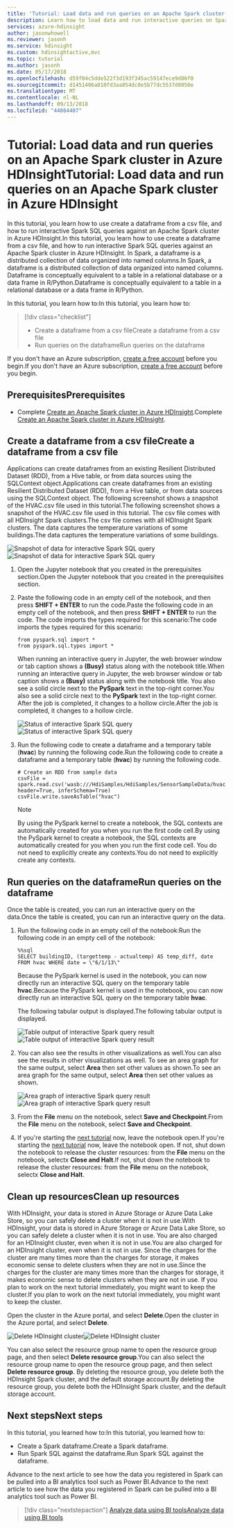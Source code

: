 ```yaml
---
title: 'Tutorial: Load data and run queries on an Apache Spark cluster in Azure HDInsight '
description: Learn how to load data and run interactive queries on Spark clusters in Azure HDInsight.
services: azure-hdinsight
author: jasonwhowell
ms.reviewer: jasonh
ms.service: hdinsight
ms.custom: hdinsightactive,mvc
ms.topic: tutorial
ms.author: jasonh
ms.date: 05/17/2018
ms.openlocfilehash: d59f04c5dde522f3d193f345ac59147ece9d86f0
ms.sourcegitcommit: d1451406a010fd3aa854dc8e5b77dc5537d8050e
ms.translationtype: MT
ms.contentlocale: nl-NL
ms.lasthandoff: 09/13/2018
ms.locfileid: "44864407"
---
```

# <a name="tutorial-load-data-and-run-queries-on-an-apache-spark-cluster-in-azure-hdinsight"></a><span data-ttu-id="bac20-103">Tutorial: Load data and run queries on an Apache Spark cluster in Azure HDInsight</span><span class="sxs-lookup"><span data-stu-id="bac20-103">Tutorial: Load data and run queries on an Apache Spark cluster in Azure HDInsight</span></span>

<span data-ttu-id="bac20-104">In this tutorial, you learn how to use create a dataframe from a csv file, and how to run interactive Spark SQL queries against an Apache Spark cluster in Azure HDInsight.</span><span class="sxs-lookup"><span data-stu-id="bac20-104">In this tutorial, you learn how to use create a dataframe from a csv file, and how to run interactive Spark SQL queries against an Apache Spark cluster in Azure HDInsight.</span></span> <span data-ttu-id="bac20-105">In Spark, a dataframe is a distributed collection of data organized into named columns.</span><span class="sxs-lookup"><span data-stu-id="bac20-105">In Spark, a dataframe is a distributed collection of data organized into named columns.</span></span> <span data-ttu-id="bac20-106">Dataframe is conceptually equivalent to a table in a relational database or a data frame in R/Python.</span><span class="sxs-lookup"><span data-stu-id="bac20-106">Dataframe is conceptually equivalent to a table in a relational database or a data frame in R/Python.</span></span>
 
<span data-ttu-id="bac20-107">In this tutorial, you learn how to:</span><span class="sxs-lookup"><span data-stu-id="bac20-107">In this tutorial, you learn how to:</span></span>
> [!div class="checklist"]
> * <span data-ttu-id="bac20-108">Create a dataframe from a csv file</span><span class="sxs-lookup"><span data-stu-id="bac20-108">Create a dataframe from a csv file</span></span>
> * <span data-ttu-id="bac20-109">Run queries on the dataframe</span><span class="sxs-lookup"><span data-stu-id="bac20-109">Run queries on the dataframe</span></span>

<span data-ttu-id="bac20-110">If you don't have an Azure subscription, [create a free account](https://azure.microsoft.com/free/) before you begin.</span><span class="sxs-lookup"><span data-stu-id="bac20-110">If you don't have an Azure subscription, [create a free account](https://azure.microsoft.com/free/) before you begin.</span></span>

## <a name="prerequisites"></a><span data-ttu-id="bac20-111">Prerequisites</span><span class="sxs-lookup"><span data-stu-id="bac20-111">Prerequisites</span></span>

* <span data-ttu-id="bac20-112">Complete [Create an Apache Spark cluster in Azure HDInsight](apache-spark-jupyter-spark-sql.md).</span><span class="sxs-lookup"><span data-stu-id="bac20-112">Complete [Create an Apache Spark cluster in Azure HDInsight](apache-spark-jupyter-spark-sql.md).</span></span>

## <a name="create-a-dataframe-from-a-csv-file"></a><span data-ttu-id="bac20-113">Create a dataframe from a csv file</span><span class="sxs-lookup"><span data-stu-id="bac20-113">Create a dataframe from a csv file</span></span>

<span data-ttu-id="bac20-114">Applications can create dataframes from an existing Resilient Distributed Dataset (RDD), from a Hive table, or from data sources using the SQLContext object.</span><span class="sxs-lookup"><span data-stu-id="bac20-114">Applications can create dataframes from an existing Resilient Distributed Dataset (RDD), from a Hive table, or from data sources using the SQLContext object.</span></span> <span data-ttu-id="bac20-115">The following screenshot shows a snapshot of the HVAC.csv file used in this tutorial.</span><span class="sxs-lookup"><span data-stu-id="bac20-115">The following screenshot shows a snapshot of the HVAC.csv file used in this tutorial.</span></span> <span data-ttu-id="bac20-116">The csv file comes with all HDInsight Spark clusters.</span><span class="sxs-lookup"><span data-stu-id="bac20-116">The csv file comes with all HDInsight Spark clusters.</span></span> <span data-ttu-id="bac20-117">The data captures the temperature variations of some buildings.</span><span class="sxs-lookup"><span data-stu-id="bac20-117">The data captures the temperature variations of some buildings.</span></span>
    
<span data-ttu-id="bac20-118">![Snapshot of data for interactive Spark SQL query](./media/apache-spark-load-data-run-query/hdinsight-spark-sample-data-interactive-spark-sql-query.png "Snapshot of data for interactive Spark SQL query")</span><span class="sxs-lookup"><span data-stu-id="bac20-118">![Snapshot of data for interactive Spark SQL query](./media/apache-spark-load-data-run-query/hdinsight-spark-sample-data-interactive-spark-sql-query.png "Snapshot of data for interactive Spark SQL query")</span></span>


1. <span data-ttu-id="bac20-119">Open the Jupyter notebook that you created in the prerequisites section.</span><span class="sxs-lookup"><span data-stu-id="bac20-119">Open the Jupyter notebook that you created in the prerequisites section.</span></span>
2. <span data-ttu-id="bac20-120">Paste the following code in an empty cell of the notebook, and then press **SHIFT + ENTER** to run the code.</span><span class="sxs-lookup"><span data-stu-id="bac20-120">Paste the following code in an empty cell of the notebook, and then press **SHIFT + ENTER** to run the code.</span></span> <span data-ttu-id="bac20-121">The code imports the types required for this scenario:</span><span class="sxs-lookup"><span data-stu-id="bac20-121">The code imports the types required for this scenario:</span></span>

    ```PySpark
    from pyspark.sql import *
    from pyspark.sql.types import *
    ```

    <span data-ttu-id="bac20-122">When running an interactive query in Jupyter, the web browser window or tab caption shows a **(Busy)** status along with the notebook title.</span><span class="sxs-lookup"><span data-stu-id="bac20-122">When running an interactive query in Jupyter, the web browser window or tab caption shows a **(Busy)** status along with the notebook title.</span></span> <span data-ttu-id="bac20-123">You also see a solid circle next to the **PySpark** text in the top-right corner.</span><span class="sxs-lookup"><span data-stu-id="bac20-123">You also see a solid circle next to the **PySpark** text in the top-right corner.</span></span> <span data-ttu-id="bac20-124">After the job is completed, it changes to a hollow circle.</span><span class="sxs-lookup"><span data-stu-id="bac20-124">After the job is completed, it changes to a hollow circle.</span></span>

    <span data-ttu-id="bac20-125">![Status of interactive Spark SQL query](./media/apache-spark-load-data-run-query/hdinsight-spark-interactive-spark-query-status.png "Status of interactive Spark SQL query")</span><span class="sxs-lookup"><span data-stu-id="bac20-125">![Status of interactive Spark SQL query](./media/apache-spark-load-data-run-query/hdinsight-spark-interactive-spark-query-status.png "Status of interactive Spark SQL query")</span></span>

3. <span data-ttu-id="bac20-126">Run the following code to create a dataframe and a temporary table (**hvac**) by running the following code.</span><span class="sxs-lookup"><span data-stu-id="bac20-126">Run the following code to create a dataframe and a temporary table (**hvac**) by running the following code.</span></span> 

    ```PySpark
    # Create an RDD from sample data
    csvFile = spark.read.csv('wasb:///HdiSamples/HdiSamples/SensorSampleData/hvac/HVAC.csv', header=True, inferSchema=True)
    csvFile.write.saveAsTable("hvac")
    ```

    > [!NOTE]
    > <span data-ttu-id="bac20-127">By using the PySpark kernel to create a notebook, the SQL contexts are automatically created for you when you run the first code cell.</span><span class="sxs-lookup"><span data-stu-id="bac20-127">By using the PySpark kernel to create a notebook, the SQL contexts are automatically created for you when you run the first code cell.</span></span> <span data-ttu-id="bac20-128">You do not need to explicitly create any contexts.</span><span class="sxs-lookup"><span data-stu-id="bac20-128">You do not need to explicitly create any contexts.</span></span>


## <a name="run-queries-on-the-dataframe"></a><span data-ttu-id="bac20-129">Run queries on the dataframe</span><span class="sxs-lookup"><span data-stu-id="bac20-129">Run queries on the dataframe</span></span>

<span data-ttu-id="bac20-130">Once the table is created, you can run an interactive query on the data.</span><span class="sxs-lookup"><span data-stu-id="bac20-130">Once the table is created, you can run an interactive query on the data.</span></span>

1. <span data-ttu-id="bac20-131">Run the following code in an empty cell of the notebook:</span><span class="sxs-lookup"><span data-stu-id="bac20-131">Run the following code in an empty cell of the notebook:</span></span>

    ```PySpark
    %%sql
    SELECT buildingID, (targettemp - actualtemp) AS temp_diff, date FROM hvac WHERE date = \"6/1/13\"
    ```

   <span data-ttu-id="bac20-132">Because the PySpark kernel is used in the notebook, you can now directly run an interactive SQL query on the temporary table **hvac**.</span><span class="sxs-lookup"><span data-stu-id="bac20-132">Because the PySpark kernel is used in the notebook, you can now directly run an interactive SQL query on the temporary table **hvac**.</span></span>

   <span data-ttu-id="bac20-133">The following tabular output is displayed.</span><span class="sxs-lookup"><span data-stu-id="bac20-133">The following tabular output is displayed.</span></span>

     <span data-ttu-id="bac20-134">![Table output of interactive Spark query result](./media/apache-spark-load-data-run-query/hdinsight-interactive-spark-query-result.png "Table output of interactive Spark query result")</span><span class="sxs-lookup"><span data-stu-id="bac20-134">![Table output of interactive Spark query result](./media/apache-spark-load-data-run-query/hdinsight-interactive-spark-query-result.png "Table output of interactive Spark query result")</span></span>

3. <span data-ttu-id="bac20-135">You can also see the results in other visualizations as well.</span><span class="sxs-lookup"><span data-stu-id="bac20-135">You can also see the results in other visualizations as well.</span></span> <span data-ttu-id="bac20-136">To see an area graph for the same output, select **Area** then set other values as shown.</span><span class="sxs-lookup"><span data-stu-id="bac20-136">To see an area graph for the same output, select **Area** then set other values as shown.</span></span>

    <span data-ttu-id="bac20-137">![Area graph of interactive Spark query result](./media/apache-spark-load-data-run-query/hdinsight-interactive-spark-query-result-area-chart.png "Area graph of interactive Spark query result")</span><span class="sxs-lookup"><span data-stu-id="bac20-137">![Area graph of interactive Spark query result](./media/apache-spark-load-data-run-query/hdinsight-interactive-spark-query-result-area-chart.png "Area graph of interactive Spark query result")</span></span>

10. <span data-ttu-id="bac20-138">From the **File** menu on the notebook, select **Save and Checkpoint**.</span><span class="sxs-lookup"><span data-stu-id="bac20-138">From the **File** menu on the notebook, select **Save and Checkpoint**.</span></span> 

11. <span data-ttu-id="bac20-139">If you're starting the [next tutorial](apache-spark-use-bi-tools.md) now, leave the notebook open.</span><span class="sxs-lookup"><span data-stu-id="bac20-139">If you're starting the [next tutorial](apache-spark-use-bi-tools.md) now, leave the notebook open.</span></span> <span data-ttu-id="bac20-140">If not, shut down the notebook to release the cluster resources: from the **File** menu on the notebook, selectx **Close and Halt**.</span><span class="sxs-lookup"><span data-stu-id="bac20-140">If not, shut down the notebook to release the cluster resources: from the **File** menu on the notebook, selectx **Close and Halt**.</span></span>

## <a name="clean-up-resources"></a><span data-ttu-id="bac20-141">Clean up resources</span><span class="sxs-lookup"><span data-stu-id="bac20-141">Clean up resources</span></span>

<span data-ttu-id="bac20-142">With HDInsight, your data is stored in Azure Storage or Azure Data Lake Store, so you can safely delete a cluster when it is not in use.</span><span class="sxs-lookup"><span data-stu-id="bac20-142">With HDInsight, your data is stored in Azure Storage or Azure Data Lake Store, so you can safely delete a cluster when it is not in use.</span></span> <span data-ttu-id="bac20-143">You are also charged for an HDInsight cluster, even when it is not in use.</span><span class="sxs-lookup"><span data-stu-id="bac20-143">You are also charged for an HDInsight cluster, even when it is not in use.</span></span> <span data-ttu-id="bac20-144">Since the charges for the cluster are many times more than the charges for storage, it makes economic sense to delete clusters when they are not in use.</span><span class="sxs-lookup"><span data-stu-id="bac20-144">Since the charges for the cluster are many times more than the charges for storage, it makes economic sense to delete clusters when they are not in use.</span></span> <span data-ttu-id="bac20-145">If you plan to work on the next tutorial immediately, you might want to keep the cluster.</span><span class="sxs-lookup"><span data-stu-id="bac20-145">If you plan to work on the next tutorial immediately, you might want to keep the cluster.</span></span>

<span data-ttu-id="bac20-146">Open the cluster in the Azure portal, and select **Delete**.</span><span class="sxs-lookup"><span data-stu-id="bac20-146">Open the cluster in the Azure portal, and select **Delete**.</span></span>

<span data-ttu-id="bac20-147">![Delete HDInsight cluster](./media/apache-spark-load-data-run-query/hdinsight-azure-portal-delete-cluster.png "Delete HDInsight cluster")</span><span class="sxs-lookup"><span data-stu-id="bac20-147">![Delete HDInsight cluster](./media/apache-spark-load-data-run-query/hdinsight-azure-portal-delete-cluster.png "Delete HDInsight cluster")</span></span>

<span data-ttu-id="bac20-148">You can also select the resource group name to open the resource group page, and then select **Delete resource group**.</span><span class="sxs-lookup"><span data-stu-id="bac20-148">You can also select the resource group name to open the resource group page, and then select **Delete resource group**.</span></span> <span data-ttu-id="bac20-149">By deleting the resource group, you delete both the HDInsight Spark cluster, and the default storage account.</span><span class="sxs-lookup"><span data-stu-id="bac20-149">By deleting the resource group, you delete both the HDInsight Spark cluster, and the default storage account.</span></span>

## <a name="next-steps"></a><span data-ttu-id="bac20-150">Next steps</span><span class="sxs-lookup"><span data-stu-id="bac20-150">Next steps</span></span>

<span data-ttu-id="bac20-151">In this tutorial, you learned how to:</span><span class="sxs-lookup"><span data-stu-id="bac20-151">In this tutorial, you learned how to:</span></span>

* <span data-ttu-id="bac20-152">Create a Spark dataframe.</span><span class="sxs-lookup"><span data-stu-id="bac20-152">Create a Spark dataframe.</span></span>
* <span data-ttu-id="bac20-153">Run Spark SQL against the dataframe.</span><span class="sxs-lookup"><span data-stu-id="bac20-153">Run Spark SQL against the dataframe.</span></span>

<span data-ttu-id="bac20-154">Advance to the next article to see how the data you registered in Spark can be pulled into a BI analytics tool such as Power BI.</span><span class="sxs-lookup"><span data-stu-id="bac20-154">Advance to the next article to see how the data you registered in Spark can be pulled into a BI analytics tool such as Power BI.</span></span> 
> [!div class="nextstepaction"]
> [<span data-ttu-id="bac20-155">Analyze data using BI tools</span><span class="sxs-lookup"><span data-stu-id="bac20-155">Analyze data using BI tools</span></span>](apache-spark-use-bi-tools.md)

